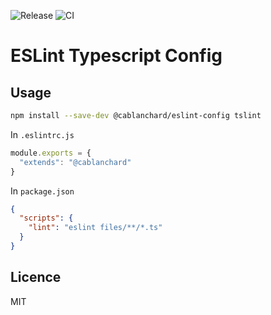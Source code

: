 ![Release](https://github.com/cblanc/eslint-config/workflows/Release/badge.svg)
![CI](https://github.com/cblanc/eslint-config/workflows/CI/badge.svg)

# ESLint Typescript Config

## Usage

```bash
npm install --save-dev @cablanchard/eslint-config tslint 
```

In `.eslintrc.js`

```javascript
module.exports = {
  "extends": "@cablanchard"
}
```

In `package.json`

```json
{
  "scripts": {
    "lint": "eslint files/**/*.ts"
  }
}
```

## Licence

MIT

